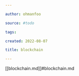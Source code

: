 ```yaml
---

author: ohmanfoo

source: #todo

tags: 

created: 2022-08-07

title: blockchain

---
```

[[blockchain.md]]#blockchain.md